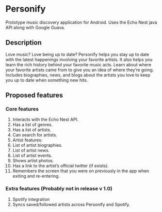# Personify
Prototype music discovery application for Android. Uses the Echo Nest java API along with Google Guava.

## Description
Love music? Love being up to date? Personify helps you stay up to date with the latest happenings involving your favorite artists. It also helps you learn the rich history behind your favorite music acts. Learn about where your favorite artists came from to give you an idea of where they’re going. Includes biographies, news, and blogs about the artists you love to keep you up to date when something new hits.

## Proposed features

### Core features
1. Interacts with the Echo Nest API.
2. Has a list of genres.
3. Has a list of artists.
4. Can search for artists.
5. Artist features:
  1. List of artist biographies.
  2. List of artist news.
  3. List of artist events.
  4. Shows artist photos.
  5. Has a link to the artist’s official twitter (if exists).
6. Remembers the screen that you were on previously in the app when exiting and re-entering.

### Extra features (Probably not in release v 1.0)
1. Spotify integration
  1. Syncs saved/followed artists across Personify and Spotify.
